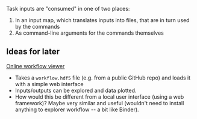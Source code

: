 Task inputs are "consumed" in one of two places:

1. In an input map, which translates inputs into files, that are in turn used by the commands
2. As command-line arguments for the commands themselves



## Ideas for later

<u>Online workflow viewer</u>

- Takes a `workflow.hdf5` file (e.g. from a public GitHub repo) and loads it with a simple web interface
- Inputs/outputs can be explored and data plotted.
- How would this be different from a local user interface (using a web framework)? Maybe very similar and useful (wouldn't need to install anything to explorer workflow -- a bit like Binder).